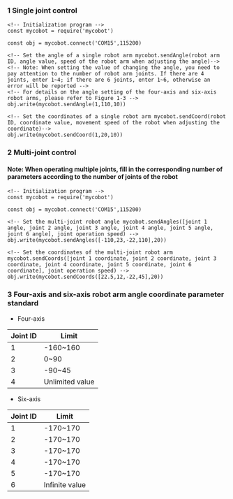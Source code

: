 ### 1 Single joint control
```
<!-- Initialization program -->
const mycobot = require('mycobot')

const obj = mycobot.connect('COM15',115200)

<!-- Set the angle of a single robot arm mycobot.sendAngle(robot arm ID, angle value, speed of the robot arm when adjusting the angle)-->
<!-- Note: When setting the value of changing the angle, you need to pay attention to the number of robot arm joints. If there are 4 joints, enter 1~4; if there are 6 joints, enter 1~6, otherwise an error will be reported -->
<!-- For details on the angle setting of the four-axis and six-axis robot arms, please refer to Figure 1-3 -->
obj.write(mycobot.sendAngle(1,110,10))

<!-- Set the coordinates of a single robot arm mycobot.sendCoord(robot ID, coordinate value, movement speed of the robot when adjusting the coordinate)-->
obj.write(mycobot.sendCoord(1,20,10))
```
### 2 Multi-joint control
#### Note: When operating multiple joints, fill in the corresponding number of parameters according to the number of joints of the robot

```
<!-- Initialization program -->
const mycobot = require('mycobot')

const obj = mycobot.connect('COM15',115200)

<!-- Set the multi-joint robot angle mycobot.sendAngles([joint 1 angle, joint 2 angle, joint 3 angle, joint 4 angle, joint 5 angle, joint 6 angle], joint operation speed) -->
obj.write(mycobot.sendAngles([-110,23,-22,110],20))

<!-- Set the coordinates of the multi-joint robot arm mycobot.sendCoords([joint 1 coordinate, joint 2 coordinate, joint 3 coordinate, joint 4 coordinate, joint 5 coordinate, joint 6 coordinate], joint operation speed) -->
obj.write(mycobot.sendCoords([22.5,12,-22,45],20))
```

### 3 Four-axis and six-axis robot arm angle coordinate parameter standard
- Four-axis

| Joint ID | Limit |
| ---- | ---- |
| 1 | -160~160 |
| 2 | 0~90 |
| 3 | -90~45 |
| 4 | Unlimited value |
- Six-axis

| Joint ID | Limit |
| ---- | ---- |
| 1 | -170~170 |
| 2 | -170~170 |
| 3 | -170~170 |
| 4 | -170~170 |
| 5 | -170~170 |
| 6 | Infinite value |